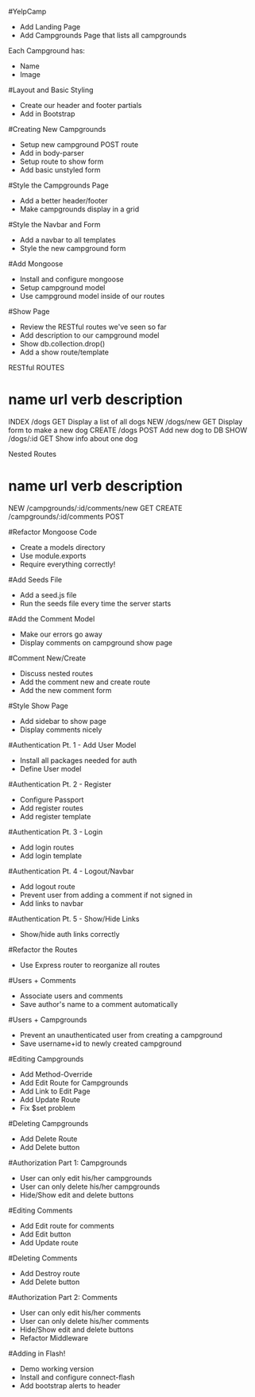 #YelpCamp
* Add Landing Page
* Add Campgrounds Page that lists all campgrounds

Each Campground has:
* Name
* Image

#Layout and Basic Styling
* Create our header and footer partials
* Add in Bootstrap

#Creating New Campgrounds
* Setup new campground POST route
* Add in body-parser
* Setup route to show form
* Add basic unstyled form

#Style the Campgrounds Page
* Add a better header/footer
* Make campgrounds display in a grid

#Style the Navbar and Form
* Add a navbar to all templates
* Style the new campground form

#Add Mongoose
* Install and configure mongoose
* Setup campground model
* Use campground model inside of our routes

#Show Page
* Review the RESTful routes we've seen so far
* Add description to our campground model
* Show db.collection.drop()
* Add a show route/template

RESTful ROUTES

name 	  url		verb 	description
==========================================================
INDEX 	/dogs		GET		Display a list of all dogs
NEW 	/dogs/new  	GET		Display form to make a new dog
CREATE  /dogs		POST	Add new dog to DB
SHOW    /dogs/:id   GET		Show info about one dog

Nested Routes

name 	  url							verb 	description
==========================================================
NEW 	/campgrounds/:id/comments/new 	GET
CREATE 	/campgrounds/:id/comments		POST


#Refactor Mongoose Code
* Create a models directory
* Use module.exports
* Require everything correctly!

#Add Seeds File
* Add a seed.js file
* Run the seeds file every time the server starts

#Add the Comment Model
* Make our errors go away
* Display comments on campground show page

#Comment New/Create
* Discuss nested routes
* Add the comment new and create route
* Add the new comment form

#Style Show Page
* Add sidebar to show page
* Display comments nicely

#Authentication Pt. 1 - Add User Model
* Install all packages needed for auth
* Define User model

#Authentication Pt. 2 - Register
* Configure Passport
* Add register routes
* Add register template

#Authentication Pt. 3 - Login
* Add login routes
* Add login template

#Authentication Pt. 4 - Logout/Navbar
* Add logout route
* Prevent user from adding a comment if not signed in
* Add links to navbar

#Authentication Pt. 5 - Show/Hide Links
* Show/hide auth links correctly

#Refactor the Routes
* Use Express router to reorganize all routes

#Users + Comments
* Associate users and comments
* Save author's name to a comment automatically

#Users + Campgrounds
* Prevent an unauthenticated user from creating a campground
* Save username+id to newly created campground

#Editing Campgrounds
* Add Method-Override
* Add Edit Route for Campgrounds
* Add Link to Edit Page
* Add Update Route
* Fix $set problem

#Deleting Campgrounds
* Add Delete Route
* Add Delete button

#Authorization Part 1: Campgrounds
* User can only edit his/her campgrounds
* User can only delete his/her campgrounds
* Hide/Show edit and delete buttons

#Editing Comments
* Add Edit route for comments
* Add Edit button
* Add Update route

#Deleting Comments
* Add Destroy route
* Add Delete button

#Authorization Part 2: Comments
* User can only edit his/her comments
* User can only delete his/her comments
* Hide/Show edit and delete buttons
* Refactor Middleware

#Adding in Flash!
* Demo working version
* Install and configure connect-flash
* Add bootstrap alerts to header